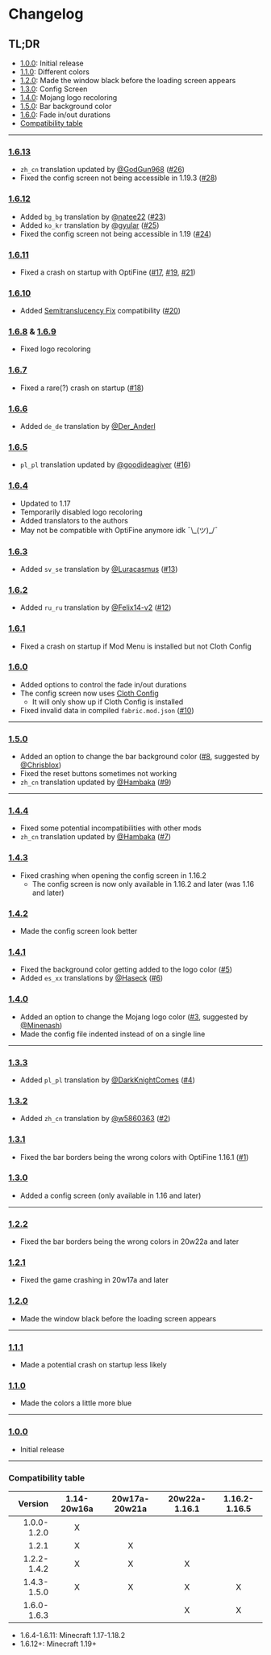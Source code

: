 # Changelog

## TL;DR
- [1.0.0](#100): Initial release
- [1.1.0](#110): Different colors
- [1.2.0](#120): Made the window black before the loading screen appears
- [1.3.0](#130): Config Screen
- [1.4.0](#140): Mojang logo recoloring
- [1.5.0](#150): Bar background color
- [1.6.0](#160): Fade in/out durations
- [Compatibility table](#compatibility-table)

---

### [1.6.13]
- `zh_cn` translation updated by [@GodGun968](https://github.com/GodGun968) ([#26](https://github.com/A5b84/dark-loading-screen/pull/26))
- Fixed the config screen not being accessible in 1.19.3 ([#28](https://github.com/A5b84/dark-loading-screen/issues/28))

### [1.6.12]
- Added `bg_bg` translation by [@natee22](https://github.com/natee22) ([#23](https://github.com/A5b84/dark-loading-screen/issues/23))
- Added `ko_kr` translation by [@gyular](https://github.com/gyular) ([#25](https://github.com/A5b84/dark-loading-screen/pull/25))
- Fixed the config screen not being accessible in 1.19 ([#24](https://github.com/A5b84/dark-loading-screen/issues/24))

### [1.6.11]
- Fixed a crash on startup with OptiFine ([#17](https://github.com/A5b84/dark-loading-screen/issues/17), [#19](https://github.com/A5b84/dark-loading-screen/issues/19), [#21](https://github.com/A5b84/dark-loading-screen/issues/21))

### [1.6.10]
- Added [Semitranslucency Fix](https://modrinth.com/mod/semitranslucency) compatibility ([#20](https://github.com/A5b84/dark-loading-screen/issues/20))

### [1.6.8] & [1.6.9]
- Fixed logo recoloring

### [1.6.7]
- Fixed a rare(?) crash on startup ([#18](https://github.com/A5b84/dark-loading-screen/issues/18))

### [1.6.6]
- Added `de_de` translation by [@Der_Anderl](https://www.curseforge.com/members/der_anderl/)

### [1.6.5]
- `pl_pl` translation updated by [@goodideagiver](https://github.com/goodideagiver) ([#16](https://github.com/A5b84/dark-loading-screen/pull/16))

### [1.6.4]
- Updated to 1.17
- Temporarily disabled logo recoloring
- Added translators to the authors
- May not be compatible with OptiFine anymore idk ¯\\\_(ツ)_/¯

### [1.6.3]
- Added `sv_se` translation by [@Luracasmus](https://github.com/Luracasmus) ([#13](https://github.com/A5b84/dark-loading-screen/pull/13))

### [1.6.2]
- Added `ru_ru` translation by [@Felix14-v2](https://github.com/Felix14-v2) ([#12](https://github.com/A5b84/dark-loading-screen/issues/12))

### [1.6.1]
- Fixed a crash on startup if Mod Menu is installed but not Cloth Config

### [1.6.0]
- Added options to control the fade in/out durations
- The config screen now uses [Cloth Config](https://www.curseforge.com/minecraft/mc-mods/cloth-config)
  - It will only show up if Cloth Config is installed
- Fixed invalid data in compiled `fabric.mod.json` ([#10](https://github.com/A5b84/dark-loading-screen/pull/10))

---

### [1.5.0]
- Added an option to change the bar background color ([#8](https://github.com/A5b84/dark-loading-screen/issues/8), suggested by [@Chrisblox](https://github.com/Chrisblox))
- Fixed the reset buttons sometimes not working
- `zh_cn` translation updated by [@Hambaka](https://github.com/Hambaka) ([#9](https://github.com/A5b84/dark-loading-screen/pull/9))

---

### [1.4.4]
- Fixed some potential incompatibilities with other mods
- `zh_cn` translation updated by [@Hambaka](https://github.com/Hambaka) ([#7](https://github.com/A5b84/dark-loading-screen/pull/7))

### [1.4.3]
- Fixed crashing when opening the config screen in 1.16.2
  - The config screen is now only available in 1.16.2 and later (was 1.16 and later)

### [1.4.2]
- Made the config screen look better

### [1.4.1]
- Fixed the background color getting added to the logo color ([#5](https://github.com/A5b84/dark-loading-screen/issues/5))
- Added `es_xx` translations by [@Haseck](https://github.com/Haseck) ([#6](https://github.com/A5b84/dark-loading-screen/pull/6))

### [1.4.0]
- Added an option to change the Mojang logo color ([#3](https://github.com/A5b84/dark-loading-screen/issues/3), suggested by [@Minenash](https://github.com/Minenash))
- Made the config file indented instead of on a single line

---

### [1.3.3]
- Added `pl_pl` translation by [@DarkKnightComes](https://github.com/DarkKnightComes) ([#4](https://github.com/A5b84/dark-loading-screen/pull/4))

### [1.3.2]
- Added `zh_cn` translation by [@w5860363](https://github.com/w5860363) ([#2](https://github.com/A5b84/dark-loading-screen/pull/2))

### [1.3.1]
- Fixed the bar borders being the wrong colors with OptiFine 1.16.1 ([#1](https://github.com/A5b84/dark-loading-screen/issues/1))

### [1.3.0]
- Added a config screen (only available in 1.16 and later)

---

### [1.2.2]
- Fixed the bar borders being the wrong colors in 20w22a and later

### [1.2.1]
- Fixed the game crashing in 20w17a and later

### [1.2.0]
- Made the window black before the loading screen appears

---

### [1.1.1]
- Made a potential crash on startup less likely

### [1.1.0]
- Made the colors a little more blue

---

### [1.0.0]
- Initial release

---

### Compatibility table
|     Version | 1.14-20w16a | 20w17a-20w21a | 20w22a-1.16.1 | 1.16.2-1.16.5 |
|------------:|:-----------:|:-------------:|:-------------:|:-------------:|
| 1.0.0-1.2.0 |      X      |               |               |               |
|       1.2.1 |      X      |       X       |               |               |
| 1.2.2-1.4.2 |      X      |       X       |       X       |               |
| 1.4.3-1.5.0 |      X      |       X       |       X       |       X       |
| 1.6.0-1.6.3 |             |               |       X       |       X       |

- 1.6.4-1.6.11: Minecraft 1.17-1.18.2
- 1.6.12+: Minecraft 1.19+


[1.0.0]: https://github.com/A5b84/dark-loading-screen/releases/tag/v1.0.0
[1.1.0]: https://github.com/A5b84/dark-loading-screen/releases/tag/v1.1.0
[1.1.1]: https://github.com/A5b84/dark-loading-screen/releases/tag/v1.1.1
[1.2.0]: https://github.com/A5b84/dark-loading-screen/releases/tag/v1.2.0
[1.2.1]: https://github.com/A5b84/dark-loading-screen/releases/tag/v1.2.1
[1.2.2]: https://github.com/A5b84/dark-loading-screen/releases/tag/v1.2.2
[1.3.0]: https://github.com/A5b84/dark-loading-screen/releases/tag/v1.3.0
[1.3.1]: https://github.com/A5b84/dark-loading-screen/releases/tag/v1.3.1
[1.3.2]: https://github.com/A5b84/dark-loading-screen/releases/tag/v1.3.2
[1.3.3]: https://github.com/A5b84/dark-loading-screen/releases/tag/v1.3.3
[1.4.0]: https://github.com/A5b84/dark-loading-screen/releases/tag/v1.4.0
[1.4.1]: https://github.com/A5b84/dark-loading-screen/releases/tag/v1.4.1
[1.4.2]: https://github.com/A5b84/dark-loading-screen/releases/tag/v1.4.2
[1.4.3]: https://github.com/A5b84/dark-loading-screen/releases/tag/v1.4.3
[1.4.4]: https://github.com/A5b84/dark-loading-screen/releases/tag/v1.4.4
[1.5.0]: https://github.com/A5b84/dark-loading-screen/releases/tag/v1.5.0
[1.6.0]: https://github.com/A5b84/dark-loading-screen/releases/tag/v1.6.0
[1.6.1]: https://github.com/A5b84/dark-loading-screen/releases/tag/v1.6.1
[1.6.2]: https://github.com/A5b84/dark-loading-screen/releases/tag/v1.6.2
[1.6.3]: https://github.com/A5b84/dark-loading-screen/releases/tag/v1.6.3
[1.6.4]: https://github.com/A5b84/dark-loading-screen/releases/tag/v1.6.4
[1.6.5]: https://github.com/A5b84/dark-loading-screen/releases/tag/v1.6.5
[1.6.6]: https://github.com/A5b84/dark-loading-screen/releases/tag/v1.6.6
[1.6.7]: https://github.com/A5b84/dark-loading-screen/releases/tag/v1.6.7
[1.6.8]: https://github.com/A5b84/dark-loading-screen/releases/tag/v1.6.8
[1.6.9]: https://github.com/A5b84/dark-loading-screen/releases/tag/v1.6.9
[1.6.10]: https://github.com/A5b84/dark-loading-screen/releases/tag/v1.6.10
[1.6.11]: https://github.com/A5b84/dark-loading-screen/releases/tag/v1.6.11
[1.6.12]: https://github.com/A5b84/dark-loading-screen/releases/tag/v1.6.12
[1.6.13]: https://github.com/A5b84/dark-loading-screen/releases/tag/v1.6.13
